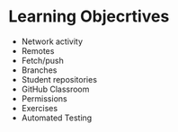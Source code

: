 # Learning Objecrtives

* Network activity
* Remotes
* Fetch/push
* Branches
* Student repositories
* GitHub Classroom
* Permissions
* Exercises
* Automated Testing
